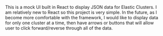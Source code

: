 This is a mock UI built in React to display JSON data for Elastic Clusters. I am relatively new to React so this project is very simple. In the future, as I become more comfortable with the framework, I would like to display data for only one cluster at a time, then have arrows or buttons that will allow user to click forward/reverse through all of the data.
